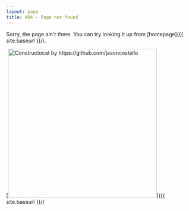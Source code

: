 ```yaml
---
layout: page
title: 404 - Page not found
---
```


Sorry, the page ain't there. You can try looking it up from [homepage]({{ site.baseurl }}/).

[<img src="{{ site.baseurl }}/images/404.jpg" alt="Constructocat by https://github.com/jasoncostello" style="width: 400px;"/>]({{ site.baseurl }}/)